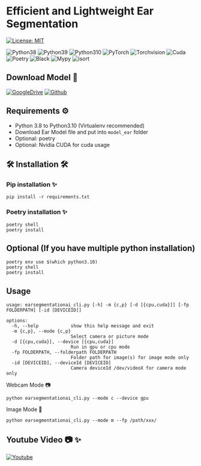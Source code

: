 # Efficient and Lightweight Ear Segmentation 

[![License: MIT](https://img.shields.io/badge/License-MIT-yellow.svg)](https://opensource.org/licenses/MIT)
<p>
  <img alt="Python38" src="https://img.shields.io/badge/Python-3.8-3776AB.svg?logo=Python&logoColor=white"></img>
  <img alt="Python39" src="https://img.shields.io/badge/Python-3.9-3776AB.svg?logo=Python&logoColor=white"></img>
  <img alt="Python310" src="https://img.shields.io/badge/Python-3.10-3776AB.svg?logo=Python&logoColor=white"></img>
  <img alt="PyTorch" src="https://img.shields.io/badge/PyTorch-v1.13.1-EE4C2C.svg?logo=PyTorch&logoColor=white"></img>
  <img alt="Torchvision" src="https://img.shields.io/badge/Torchvision-v0.14.1-EE4C2C.svg?logo=PyTorch&logoColor=white"></img>
  <img alt="Cuda" src="https://img.shields.io/badge/Cuda-Enabled-76B900.svg?logo=Nvidia&logoColor=white"></img>
  <img alt="Poetry" src="https://img.shields.io/badge/Poetry-60A5FA.svg?logo=Poetry&logoColor=white"></img>
  <img alt="Black" src="https://img.shields.io/badge/code%20style-black-black"></img>
  <img alt="Mypy" src="https://img.shields.io/badge/mypy-checked-blue"></img>
  <img alt="isort" src="https://img.shields.io/badge/isort-checked-yellow"></img>
</p>

## Download Model :open_file_folder:

<p>
<a href="https://drive.google.com/drive/folders/1l88PrrNESBDZ4Jd3QJSG9EbIe0CjXC_j?usp=sharing"><img alt="GoogleDrive" src="https://img.shields.io/badge/GoogleDrive-4285F4?logo=GoogleDrive&logoColor=white"></a>
<a href="https://github.com/umitkacar/Ear-segmentation-ai/releases/download/v1.0.0/earsegmentation_model_v1_46.pth"><img alt="Github" src="https://img.shields.io/badge/Github Download-181717?logo=Github&logoColor=white"></a>
</p>

## Requirements ⚙️

* Python 3.8 to Python3.10 (Virtualenv recommended)
* Download Ear Model file and put into `model_ear` folder
* Optional: poetry
* Optional: Nvidia CUDA for cuda usage

## :hammer_and_wrench: Installation :hammer_and_wrench:

### Pip installation :sparkles:

```properties
pip install -r requirements.txt
```

### Poetry installation :sparkles:

```properties
poetry shell
poetry install
```

## Optional (If you have multiple python installation)

```properties
poetry env use $(which python3.10)
poetry shell
poetry install
```

## Usage

```
usage: earsegmentationai_cli.py [-h] -m {c,p} [-d [{cpu,cuda}]] [-fp FOLDERPATH] [-id [DEVICEID]]

options:
  -h, --help            show this help message and exit
  -m {c,p}, --mode {c,p}
                        Select camera or picture mode
  -d [{cpu,cuda}], --device [{cpu,cuda}]
                        Run in gpu or cpu mode
  -fp FOLDERPATH, --folderpath FOLDERPATH
                        Folder path for image(s) for image mode only
  -id [DEVICEID], --deviceId [DEVICEID]
                        Camera deviceId /dev/videoX for camera mode only
```

Webcam Mode :camera:

```properties
python earsegmentationai_cli.py --mode c --device gpu
```

Image Mode :art:

```properties
python earsegmentationai_cli.py --mode m --fp /path/xxx/
```

## Youtube Video :camera: :sparkles:

<p>
<a href="https://www.youtube.com/watch?v=5Puxj7Q0EEo"><img alt="Youtube" src="https://img.shields.io/badge/Youtube-FF0000?logo=Youtube&logoColor=white"></a>
</p>

